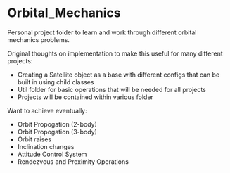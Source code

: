 # Orbital_Mechanics

Personal project folder to learn and work through different orbital mechanics problems.

Original thoughts on implementation to make this useful for many different projects:
  - Creating a Satellite object as a base with different configs that can be built in using child classes
  - Util folder for basic operations that will be needed for all projects
  - Projects will be contained within various folder

Want to achieve eventually:
  - Orbit Propogation (2-body)
  - Orbit Propogation (3-body)
  - Orbit raises
  - Inclination changes
  - Attitude Control System
  - Rendezvous and Proximity Operations
